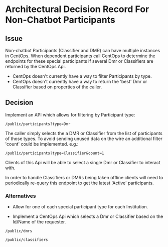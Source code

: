 # Architectural Decision Record For Non-Chatbot Participants

## Issue

Non-chatbot Participants (Classifier and DMR) can have multiple instances in CentOps.  When dependent participants call CentOps to determine the endpoints for these special participants if several Dmr or Classifiers are returned by the CentOps Api.

* CentOps doesn't currently have a way to filter Participants by type.
* CentOps doesn't currently have a way to return the 'best' Dmr or Classifier based on properties of the caller.

## Decision

Implement an API which allows for filtering by Participant type:

```url
/public/participants?type=Dmr
```

The caller simply selects the a DMR or Classifier from the list of participants of those types.  To avoid sending unused data on the wire an additional filter 'count' could be implemented.
e.g.:

```url
/public/participants?type=Classifier&count=1
```

Clients of this Api will be able to select a single Dmr or Classifier to interact with.

In order to handle Classifiers or DMRs being taken offline clients will need to periodically re-query this endpoint to get the latest 'Active' participants.

### Alternatives

* Allow for one of each special participant type for each Institution.

* Implement a CentOps Api which selects a Dmr or Classifier based on the Id/Name of the requester.

```url
/public/dmrs

/public/classifiers
```
